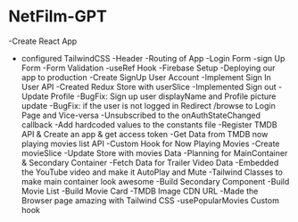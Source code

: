 # NetFilm-GPT

-Create React App
- configured TailwindCSS
-Header
-Routing of App
-Login Form
-sign Up Form
-Form Validation
-useRef Hook
-Firebase Setup
-Deploying our app to production
-Create SignUp User Account
-Implement Sign In User API
-Created Redux Store with userSlice
-Implemented Sign out
-Update Profile
-BugFix: Sign up user displayName and Profile picture update
-BugFix: if the user is not logged in Redirect /browse to Login Page and Vice-versa
-Unsubscribed to the onAuthStateChanged callback
-Add hardcoded values to the constants file
-Register TMDB API & Create an app & get access token
-Get Data from TMDB now playing movies list API
-Custom Hook for Now Playing Movies
-Create movieSlice
-Update Store with movies Data
-Planning for MainContainer & Secondary Container
-Fetch Data for Trailer Video Data
-Embedded the YouTube video and make it AutoPlay and Mute
-Tailwind Classes to make main container look awesome
-Build Secondary Component
-Build Movie List
-Build Movie Card
-TMDB Image CDN URL
-Made the Browser page amazing with Tailwind CSS
-usePopularMovies Custom hook